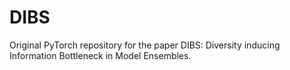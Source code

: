 # DIBS
Original PyTorch repository for the paper DIBS: Diversity inducing Information Bottleneck in Model Ensembles.

